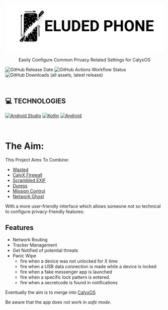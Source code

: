 <div align='center'>

![logo](&#x2F;.dev&#x2F;logo.png)

<p>Easily Configure Common Privacy Related Settings for CalyxOS</p>
</div>


![GitHub Release Date](https://img.shields.io/github/release-date/Eluded-Smartphones/Eluded-Privacy-Manager?display_date=published_at&style=flat-square) ![GitHub Actions Workflow Status](https://img.shields.io/github/actions/workflow/status/Eluded-Smartphones/Eluded-Privacy-Manager/android.yml?style=flat-square) ![GitHub Downloads (all assets, latest release)](https://img.shields.io/github/downloads/Eluded-Smartphones/Eluded-Privacy-Manager/latest/total?sort=date&style=flat-square)  
 
 <br /> 







## 💻 **TECHNOLOGIES**
[![Android Studio](https:&#x2F;&#x2F;img.shields.io&#x2F;badge&#x2F;Android%20Studio-3DDC84?style&#x3D;for-the-badge&amp;logo&#x3D;Android%20Studio&amp;logoColor&#x3D;white)]()
[![Kotlin](https:&#x2F;&#x2F;img.shields.io&#x2F;badge&#x2F;Kotlin-7F52FF?style&#x3D;for-the-badge&amp;logo&#x3D;Kotlin&amp;logoColor&#x3D;white)]()
[![Android](https:&#x2F;&#x2F;img.shields.io&#x2F;badge&#x2F;Android-34A853?style&#x3D;for-the-badge&amp;logo&#x3D;Android&amp;logoColor&#x3D;white)]()


 
 <br />


# The Aim:
This Project Aims To Combine:
- [Wasted](https://github.com/x13a/Wasted)
- [CalyX Firewall](https://gitlab.com/MarleyPlant/platform-packages-apps-securityfeatures)
- [Scrambled EXIF](https://gitlab.com/juanitobananas/scrambled-exif)
- [Duress](https://github.com/x13a/Duress)
- [Mission Control](https://f-droid.org/en/packages/net.kollnig.missioncontrol.fdroid/)
- [Network Ghost](https://github.com/souramoo/NetworkGhost)

With a more user-friendly interface 
which allows someone not so technical to configure privacy-friendly features:

## Features
* Network Routing
* Tracker Management
* Get Notified of potential threats
* Panic Wipe
     * fire when a device was not unlocked for X time
     * fire when a USB data connection is made while a device is locked
     * fire when a fake messenger app is launched
     * fire when a specific lock pattern is entered.
     * fire when a secretcode is found in notifications

Eventually the aim is to merge into [CalyxOS](https://calyxos.org/)

Be aware that the app does not work in _safe mode_.

 
 <br />


 
 <br />

